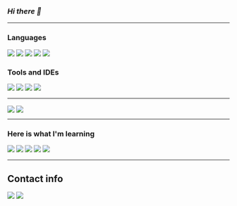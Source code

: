 ### *Hi there 👋*

---

### **Languages**

![](https://img.shields.io/badge/C-informational?style=for-the-badge&logo=C&logoColor=white&color=101010)
![](https://img.shields.io/badge/C++-informational?style=for-the-badge&logo=cplusplus&logoColor=white&color=044F88)
![](https://img.shields.io/badge/CSharp-informational?style=for-the-badge&logo=csharp&logoColor=white&color=500050)
![](https://img.shields.io/badge/Python-informational?style=for-the-badge&logo=python&logoColor=white&color=bd9d2b)
![](https://img.shields.io/badge/Haskell-informational?style=for-the-badge&logo=haskell&logoColor=white&color=5d5086)

### **Tools and IDEs**

![](https://img.shields.io/badge/VSCode-informational?style=for-the-badge&logo=visualstudio&logoColor=white&color=00a4ef)
![](https://img.shields.io/badge/VisualStudio-informational?style=for-the-badge&logo=visualstudio&logoColor=white&color=00a4ef)
![](https://img.shields.io/badge/Unity-informational?style=for-the-badge&logo=unity&logoColor=white&color=323330)
![](https://img.shields.io/badge/Git-informational?style=for-the-badge&logo=Git&logoColor=white&color=FF2C00)

---

<!DOCTYPE html>
<html>
<head>
  <link rel="stylesheet" href="https://cdnjs.cloudflare.com/ajax/libs/font-awesome/4.7.0/css/font-awesome.min.css">
</head>
<body>
<div class="row">
  <img align="center" src="https://github-readme-stats.vercel.app/api/?username=ErFer7&theme=tokyonight&show_icons=true&count_private=true&include_all_commits=true"/>
  <img align="center" src="https://github-readme-stats.vercel.app/api/top-langs/?username=ErFer7&theme=tokyonight&layout=compact"/>
</div>
</body>
</html>

---

### Here is what I'm learning

![](https://img.shields.io/badge/Docker-informational?style=for-the-badge&logo=Docker&logoColor=white&color=044F88)
![](https://img.shields.io/badge/Flutter-informational?style=for-the-badge&logo=flutter&logoColor=white&color=4285F4)
![](https://img.shields.io/badge/Java-informational?style=for-the-badge&logo=java&logoColor=white&color=ec2023)
![](https://img.shields.io/badge/Dart-informational?style=for-the-badge&logo=dart&logoColor=white&color=4285F4)
![](https://img.shields.io/badge/Lisp-informational?style=for-the-badge&logo=lisp&logoColor=white&color=000000)

---

## Contact info

  <div>
  <a href = "mailto:ericfernandes7@gmail.com"><img src="https://img.shields.io/badge/-Gmail-%23333?style=for-the-badge&logo=gmail&logoColor=white" target="_blank"></a>
  <a href="https://www.linkedin.com/in/eric-fernandes7/" target="_blank"><img src="https://img.shields.io/badge/-LinkedIn-%230077B5?style=for-the-badge&logo=linkedin&logoColor=white" target="_blank"></a>
  </div>
